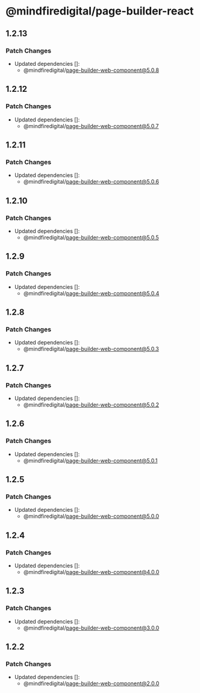 # @mindfiredigital/page-builder-react

## 1.2.13

### Patch Changes

- Updated dependencies []:
  - @mindfiredigital/page-builder-web-component@5.0.8

## 1.2.12

### Patch Changes

- Updated dependencies []:
  - @mindfiredigital/page-builder-web-component@5.0.7

## 1.2.11

### Patch Changes

- Updated dependencies []:
  - @mindfiredigital/page-builder-web-component@5.0.6

## 1.2.10

### Patch Changes

- Updated dependencies []:
  - @mindfiredigital/page-builder-web-component@5.0.5

## 1.2.9

### Patch Changes

- Updated dependencies []:
  - @mindfiredigital/page-builder-web-component@5.0.4

## 1.2.8

### Patch Changes

- Updated dependencies []:
  - @mindfiredigital/page-builder-web-component@5.0.3

## 1.2.7

### Patch Changes

- Updated dependencies []:
  - @mindfiredigital/page-builder-web-component@5.0.2

## 1.2.6

### Patch Changes

- Updated dependencies []:
  - @mindfiredigital/page-builder-web-component@5.0.1

## 1.2.5

### Patch Changes

- Updated dependencies []:
  - @mindfiredigital/page-builder-web-component@5.0.0

## 1.2.4

### Patch Changes

- Updated dependencies []:
  - @mindfiredigital/page-builder-web-component@4.0.0

## 1.2.3

### Patch Changes

- Updated dependencies []:
  - @mindfiredigital/page-builder-web-component@3.0.0

## 1.2.2

### Patch Changes

- Updated dependencies []:
  - @mindfiredigital/page-builder-web-component@2.0.0

